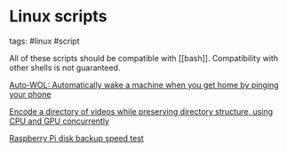 # Linux scripts

tags: #linux #script


All of these scripts should be compatible with [[bash]]. Compatibility with other shells is not guaranteed.

[Auto-WOL: Automatically wake a machine when you get home by pinging your phone](Auto-WOL.md)

[Encode a directory of videos while preserving directory structure, using CPU and GPU concurrently](Massencode.md)

[Raspberry Pi disk backup speed test](Raspberry%20Pi%20disk%20backup%20speed%20test.md)